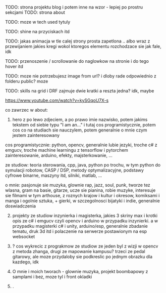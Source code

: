 TODO: strona projektu blog i potem inne na wzor - lepiej po prostru sekcjami
TODO: strona about

TODO: moze w tech used tytuly

TODO: shine na przyciskach itd

TODO: jakas animacja w tle calej strony prosta zapetlona
.. albo wraz z przewijaniem jakies kregi wokol ktoregos elementu rozchodzace sie jak fale, idk

TODO: przenoszenie / scrollowanie do naglowkow na stronie i do tego hover itd

TODO: moze nie potrzebujesz image from url? i dloby rade odpowiednio z folderu public? moze

TODO: skills na grid i DRF zajmuje dwie kratki a reszta jedna? idk, maybe


https://www.youtube.com/watch?v=kySGqoU7X-s


co zawrzec w about:

1. hero z po lewo zdjeciem, a po prawo imie nazwisko, potem jakims tekstem od siebie typu "I am an..." i tutaj cos programistycznie, potem cos co na studiach sie nauczylem, potem generalnie o mnie czym jestem zainteresowany

cos programistycznie: python, opencv, generalnie lubie jezyki, troche c# z emgucv, troche machine learningu z tensorflow i pytorchem zainteresowanie, arduino, efekty, majsterkowanie, ...

ze studiow: teoria sterowania, cpp, java, python po trochu, w tym python do symulacji robotow, CASP / DSP, metody optymalizacyjne, podstawy cyfrowe binarne, maszyny itd, silniki, matlab, ...

o mnie: pasjonuje sie muzyka, glownie rap, jazz, soul, punk, tworze tez wlasna, gram na basie, gitarze, ucze sie pianina, robie muzyke, interesuje sie filmami w tym arthouse, z roznych krajow i kultur i okresow, komiksami i manga i ogolnie sztuka, + gierki, w szczegolnosci bijatyki i indie, generalnie doswiadczenia

2. projekty ze studiow inzynierka i magisterka, jakies 3 skriny max i krotki opis ze c# i emgucv czyli opencv i arduino w przypadku inzynierki. a w przypadku magisterki c# i unity, arduino/esp, generalnie zbadanie tematu, druk 3d itd i polaczenie na serwerze postawionym na esp websocket

3. ? cos wykrecic z prograkmow ze studiow ze jeden byl z wizji w opencv z metoda zhanga, drugi ze mapowanie kampusu? trzeci ze pedal gitarowy, ale moze przydaloby sie podkreslic po jednym obrazku dla kazdego, idk

4. O mnie i moich tworach - glownie muzyka, projekt boombapowy z samplami i bez, moze tyl i front okladki

5. .